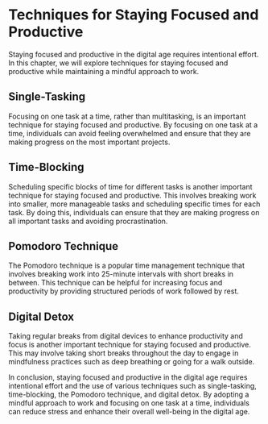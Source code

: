 # Techniques for Staying Focused and Productive

Staying focused and productive in the digital age requires intentional effort. In this chapter, we will explore techniques for staying focused and productive while maintaining a mindful approach to work.

Single-Tasking
--------------

Focusing on one task at a time, rather than multitasking, is an important technique for staying focused and productive. By focusing on one task at a time, individuals can avoid feeling overwhelmed and ensure that they are making progress on the most important projects.

Time-Blocking
-------------

Scheduling specific blocks of time for different tasks is another important technique for staying focused and productive. This involves breaking work into smaller, more manageable tasks and scheduling specific times for each task. By doing this, individuals can ensure that they are making progress on all important tasks and avoiding procrastination.

Pomodoro Technique
------------------

The Pomodoro technique is a popular time management technique that involves breaking work into 25-minute intervals with short breaks in between. This technique can be helpful for increasing focus and productivity by providing structured periods of work followed by rest.

Digital Detox
-------------

Taking regular breaks from digital devices to enhance productivity and focus is another important technique for staying focused and productive. This may involve taking short breaks throughout the day to engage in mindfulness practices such as deep breathing or going for a walk outside.

In conclusion, staying focused and productive in the digital age requires intentional effort and the use of various techniques such as single-tasking, time-blocking, the Pomodoro technique, and digital detox. By adopting a mindful approach to work and focusing on one task at a time, individuals can reduce stress and enhance their overall well-being in the digital age.

